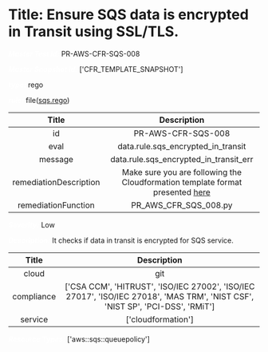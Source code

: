



# Title: Ensure SQS data is encrypted in Transit using SSL/TLS.


***<font color="white">Master Test Id:</font>*** PR-AWS-CFR-SQS-008

***<font color="white">Master Snapshot Id:</font>*** ['CFR_TEMPLATE_SNAPSHOT']

***<font color="white">type:</font>*** rego

***<font color="white">rule:</font>*** file([sqs.rego])  
  
  
  
  

|Title|Description|
| :---: | :---: |
|id|PR-AWS-CFR-SQS-008|
|eval|data.rule.sqs_encrypted_in_transit|
|message|data.rule.sqs_encrypted_in_transit_err|
|remediationDescription|Make sure you are following the Cloudformation template format presented <a href='https://docs.aws.amazon.com/AWSCloudFormation/latest/UserGuide/aws-resource-sqs-queuepolicy.html#cfn-sqs-queuepolicy-policydocument' target='_blank'>here</a>|
|remediationFunction|PR_AWS_CFR_SQS_008.py|


***<font color="white">Severity:</font>*** Low

***<font color="white">Description:</font>*** It checks if data in transit is encrypted for SQS service.  
  
  

|Title|Description|
| :---: | :---: |
|cloud|git|
|compliance|['CSA CCM', 'HITRUST', 'ISO/IEC 27002', 'ISO/IEC 27017', 'ISO/IEC 27018', 'MAS TRM', 'NIST CSF', 'NIST SP', 'PCI-DSS', 'RMiT']|
|service|['cloudformation']|


***<font color="white">Resource Types:</font>*** ['aws::sqs::queuepolicy']


[sqs.rego]: https://github.com/prancer-io/prancer-compliance-test/tree/master/aws/iac/sqs.rego

